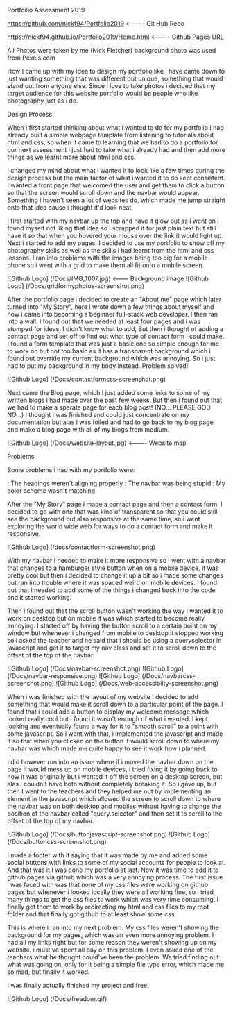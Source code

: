 Portfoilio Assessment 2019

https://github.com/nickf94/Portfolio2019 <---- Git Hub Repo

https://nickf94.github.io/Portfolio2019/Home.html <---- Github Pages URL

All Photos were taken by me (Nick Fletcher) background photo was used from Pexels.com

How I came up with my idea to design my portfolio like I have came down to just wanting something that was different but unique, something that would stand out from anyone else. Since I love to take photos i decided that my target audience for this website portfolio would be people who like photography just as i do.

Design Process

When i first started thinking about what i wanted to do for my portfolio I had already built a simple webpage template from listening to tutorials about html and css, so when it came to learning that we had to do a portfolio for our next assessment i just had to take what i already had and then add more things as we learnt more about html and css.

I changed my mind about what i wanted it to look like a few times during the design process but the main factor of what i wanted it to do kept consistent. I wanted a front page that welcomed the user and get them to click a button so that the screen would scroll down and the navbar would appear. Something i haven't seen a lot of websites do, which made me jump straight onto that idea cause i thought it'd look neat.

I first started with my navbar up the top and have it glow but as i went on i found myself not liking that idea so i scrapped it for just plain text but still have it so that when you hovered your mouse over the link it would light up. Next i started to add my pages, I decided to use my portfolio to show off my photography skills as well as the skills i had learnt from the html and css lessons. I ran into problems with the images being too big for a mobile phone so i went with a grid to make them all fit onto a mobile screen.

![Github Logo] (/Docs/IMG_1007.jpg) <--- Background image
![Github Logo] (/Docs/gridformyphotos-screenshot.png)

After the portfolio page i decided to create an "About me" page which later turned into "My Story", here i wrote down a few things about myself and how i came into becoming a beginner full-stack web developer. I then ran into a wall. I found out that we needed at least four pages and i was stumped for ideas, I didn't know what to add, But then i thought of adding a contact page and set off to find out what type of contact form i could make. I found a form template that was just a basic one so simple enough for me to work on but not too basic as it has a transparent background which i found out override my current background which was annoying. So i just had to put my background in my body instead. Problem solved!


![Github Logo] (/Docs/contactformcss-screenshot.png)

Next came the Blog page, which I just added some links to some of my written blogs i had made over the past few weeks.
But then i found out that we had to make a sperate page for each blog post! (NO... PLEASE GOD NO...) I thought i was finished and could just concentrate on my documentation but alas i was foiled and had to go back to my blog page and make a blog page with all of my blogs from medium. 


![Github Logo] (/Docs/website-layout.jpg) <---- Website map

Problems

Some problems i had with my portfolio were:

: The headings weren't aligning properly
: The navbar was being stupid
: My color scheme wasn't matching

After the "My Story" page i made a contact page and then a contact form. I decided to go with one that was kind of transparent so that you could still see the background but also responsive at the same time, so i went exploring the world wide web for ways to do a contact form and make it responsive.

![Github Logo] (/docs/contactform-screenshot.png)

With my navbar I needed to make it more responsive so i went with a navbar that changes to a hamburger style button when on a mobile device, it was pretty cool but then i decided to change it up a bit so i made some changes but ran into trouble where it was spaced weird on mobile devices. I found out that i needed to add some of the things i changed back into the code and it started working. 

Then i found out that the scroll button wasn't working the way i wanted it to work on desktop but on mobile it was which started to become really annoying. I started off by having the button scroll to a certain point on my window but whenever i changed from mobile to desktop it stopped working so i asked the teacher and he said that i should be using a queryselector in javascript and get it to target my nav class and set it to scroll down to the offset of the top of the navbar.

![Github Logo] (/Docs/navbar-screenshot.png)
![Github Logo] (/Docs/navbar-responsive.png)
![Github Logo] (/Docs/navbarcss-screenshot.png)
![Github Logo] (/Docs/web-accessibilty-screenshot.png)

When i was finished with the layout of my website I decided to add something that would make it scroll down to a particular point of the page. I found that i could add a button to display my welcome message which looked really cool but i found it wasn't enough of what i wanted. I kept looking and eventually found a way for it to "smooth scroll" to a point with some javascript. So i went with that, i implemented the javascript and made it so that when you clicked on the button it would scroll down to where my navbar was which made me quite happy to see it work how i planned. 

I did however run into an issue where if i moved the navbar down on the page it would mess up on mobile devices, i tried fixing it by going back to how it was originally but i wanted it off the screen on a desktop screen, but alas i couldn't have both without completely breaking it. So i gave up, but then I went to the teachers and they helped me out by implementing an element in the javascript which allowed the screen to scroll down to where the navbar was on both desktop and mobiles without having to change the position of the navbar called "query.selector" and then set it to scroll to the offset of the top of my navbar.

![Github Logo] (/Docs/buttonjavascript-screenshot.png)
![Github Logo] (/Docs/buttoncss-screenshot.png)

I made a footer with it saying that it was made by me and added some social buttons with links to some of my social accounts for people to look at. And that was it I was done my portfolio at last. Now it was time to add it to github pages via github which was a very annoying process. The first issue i was faced with was that none of my css files were working on github pages but whenever i looked locally they were all working fine, so i tried many things to get the css files to work which was very time consuming. I finally got them to work by redirecting my html and css files to my root folder and that finally got github to at least show some css. 

This is where i ran into my next problem. My css files weren't showing the background for my pages, which was an even more annoying problem. I had all my links right but for some reason they weren't showing up on my website. i must've spent all day on this problem, I even asked one of the teachers what he thought could've been the problem. We tried finding out what was going on, only for it being a simple file type error, which made me so mad, but finally it worked.

I was finally actually finished my project and free.

![Github Logo] (/Docs/freedom.gif)
